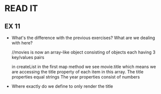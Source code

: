 # READ IT
## EX 11
* What's the difference with the previous exercises? What are we dealing with here?

    //movies is now an array-like object
    consisting of objects each having 3 key/values pairs

    in createList in the first map method
    we see movie.title 
    which means we are accessing the title property of each item in this array.
    The title properties equal strings
    The year properties consist of numbers
    
* Where exactly do we define to only render the title